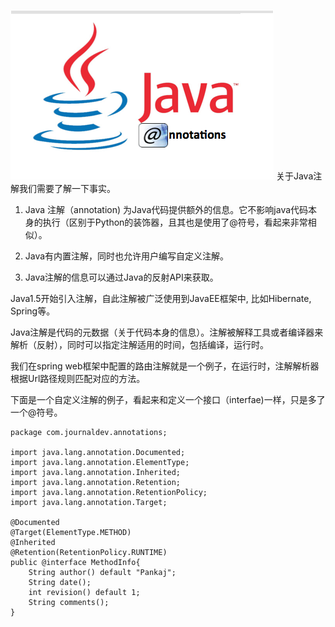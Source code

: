 
![](java-annotation-must-known_files/1.png)
关于Java注解我们需要了解一下事实。

1. Java 注解（annotation) 为Java代码提供额外的信息。它不影响java代码本身的执行（区别于Python的装饰器，且其也是使用了@符号，看起来非常相似）。

2. Java有内置注解，同时也允许用户编写自定义注解。

3. Java注解的信息可以通过Java的反射API来获取。

Java1.5开始引入注解，自此注解被广泛使用到JavaEE框架中, 比如Hibernate, Spring等。

Java注解是代码的元数据（关于代码本身的信息）。注解被解释工具或者编译器来解析（反射），同时可以指定注解适用的时间，包括编译，运行时。

我们在spring web框架中配置的路由注解就是一个例子，在运行时，注解解析器根据Url路径规则匹配对应的方法。

下面是一个自定义注解的例子，看起来和定义一个接口（interfae)一样，只是多了一个@符号。
```
package com.journaldev.annotations;

import java.lang.annotation.Documented;
import java.lang.annotation.ElementType;
import java.lang.annotation.Inherited;
import java.lang.annotation.Retention;
import java.lang.annotation.RetentionPolicy;
import java.lang.annotation.Target;

@Documented
@Target(ElementType.METHOD)
@Inherited
@Retention(RetentionPolicy.RUNTIME)
public @interface MethodInfo{
	String author() default "Pankaj";
	String date();
	int revision() default 1;
	String comments();
}
```


